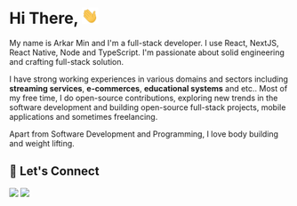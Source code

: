 # Hi There, <img src="https://raw.githubusercontent.com/ABSphreak/ABSphreak/master/gifs/Hi.gif" width="30px">

My name is Arkar Min and I'm a full-stack developer. I use React, NextJS, React Native, Node and TypeScript. I'm passionate about solid engineering and crafting full-stack solution.

I have strong working experiences in various domains and sectors including **streaming services**, **e-commerces**, **educational systems** and etc.. Most of my free time, I do open-source contributions, exploring new trends in the software development and building open-source full-stack projects, mobile applications and sometimes freelancing. 

Apart from Software Development and Programming, I love body building and weight lifting.

## 🤝 Let's Connect
<p>
  <a href="https://www.linkedin.com/in/arkar-min-97410b308/"><img src="https://cdn2.iconfinder.com/data/icons/social-media-2285/512/1_Linkedin_unofficial_colored_svg-128.png" width="40"></a>
  <a href="https://x.com/amin_dev_7"><img src="https://cdn2.iconfinder.com/data/icons/social-media-2285/512/1_Twitter3_colored_svg-64.png" width="40"></a>
</p>
